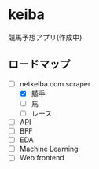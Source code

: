 # keiba
競馬予想アプリ(作成中)

## ロードマップ
- [ ] netkeiba.com scraper
  - [x] 騎手
  - [ ] 馬
  - [ ] レース
- [ ] API
- [ ] BFF
- [ ] EDA
- [ ] Machine Learning
- [ ] Web frontend
